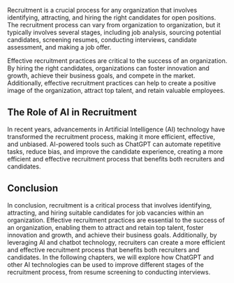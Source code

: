 
Recruitment is a crucial process for any organization that involves identifying, attracting, and hiring the right candidates for open positions. The recruitment process can vary from organization to organization, but it typically involves several stages, including job analysis, sourcing potential candidates, screening resumes, conducting interviews, candidate assessment, and making a job offer.

Effective recruitment practices are critical to the success of an organization. By hiring the right candidates, organizations can foster innovation and growth, achieve their business goals, and compete in the market. Additionally, effective recruitment practices can help to create a positive image of the organization, attract top talent, and retain valuable employees.

The Role of AI in Recruitment
-----------------------------

In recent years, advancements in Artificial Intelligence (AI) technology have transformed the recruitment process, making it more efficient, effective, and unbiased. AI-powered tools such as ChatGPT can automate repetitive tasks, reduce bias, and improve the candidate experience, creating a more efficient and effective recruitment process that benefits both recruiters and candidates.

Conclusion
----------

In conclusion, recruitment is a critical process that involves identifying, attracting, and hiring suitable candidates for job vacancies within an organization. Effective recruitment practices are essential to the success of an organization, enabling them to attract and retain top talent, foster innovation and growth, and achieve their business goals. Additionally, by leveraging AI and chatbot technology, recruiters can create a more efficient and effective recruitment process that benefits both recruiters and candidates. In the following chapters, we will explore how ChatGPT and other AI technologies can be used to improve different stages of the recruitment process, from resume screening to conducting interviews.
